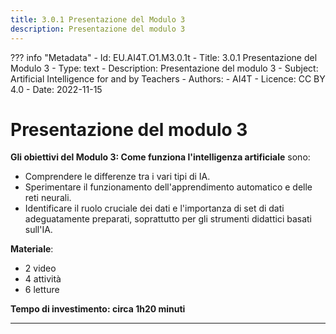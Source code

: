 ```yaml
---
title: 3.0.1 Presentazione del Modulo 3
description: Presentazione del modulo 3
---
```

??? info "Metadata"
    - Id: EU.AI4T.O1.M3.0.1t
    - Title: 3.0.1 Presentazione del Modulo 3
    - Type: text
    - Description: Presentazione del modulo 3
    - Subject: Artificial Intelligence for and by Teachers
    - Authors:
        - AI4T 
    - Licence: CC BY 4.0
    - Date: 2022-11-15


# Presentazione del modulo 3

**Gli obiettivi del Modulo 3: Come funziona l'intelligenza artificiale** sono:

- Comprendere le differenze tra i vari tipi di IA.
- Sperimentare il funzionamento dell'apprendimento automatico e delle reti neurali.
- Identificare il ruolo cruciale dei dati e l'importanza di set di dati adeguatamente preparati, soprattutto per gli strumenti didattici basati sull'IA.

**Materiale**:

- 2 video
- 4 attività
- 6 letture

**Tempo di investimento: circa 1h20 minuti**

---
